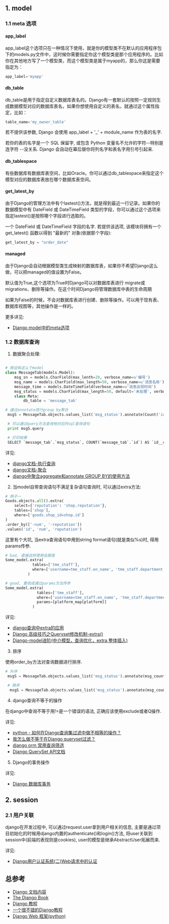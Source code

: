 

## 1. model

### 1.1 meta 选项

#### app_label
app_label这个选项只在一种情况下使用，就是你的模型类不在默认的应用程序包下的models.py文件中，这时候你需要指定你这个模型类是那个应用程序的。比如你在其他地方写了一个模型类，而这个模型类是属于myapp的，那么你这是需要指定为：
```py
app_label='myapp'
```
#### db_table
db_table是用于指定自定义数据库表名的。Django有一套默认的按照一定规则生成数据模型对应的数据库表名，如果你想使用自定义的表名，就通过这个属性指定，比如：
```py
table_name='my_owner_table'
```
若不提供该参数, Django 会使用 app_label + '_' + module_name 作为表的名字.

若你的表的名字是一个 SQL 保留字, 或包含 Python 变量名不允许的字符--特别是连字符 --没关系. Django 会自动在幕后替你将列名字和表名字用引号引起来.


#### db_tablespace
有些数据库有数据库表空间，比如Oracle。你可以通过db_tablespace来指定这个模型对应的数据库表放在哪个数据库表空间。

#### get_latest_by
由于Django的管理方法中有个lastest()方法，就是得到最近一行记录。如果你的数据模型中有 DateField 或 DateTimeField 类型的字段，你可以通过这个选项来指定lastest()是按照哪个字段进行选取的。

一个 DateField 或 DateTimeField 字段的名字. 若提供该选项, 该模块将拥有一个 get_latest() 函数以得到 "最新的" 对象(依据那个字段):
```py
get_latest_by = "order_date"
```
#### managed
由于Django会自动根据模型类生成映射的数据库表，如果你不希望Django这么做，可以把managed的值设置为False。

默认值为True,这个选项为True时Django可以对数据库表进行 migrate或migrations、删除等操作。在这个时间Django将管理数据库中表的生命周期

如果为False的时候，不会对数据库表进行创建、删除等操作。可以用于现有表、数据库视图等，其他操作是一样的。

更多详见: 
- [Django model中的meta选项](https://www.jianshu.com/p/dd7f4a11a7bb)

### 1.2 数据库查询

1. 数据聚合处理:

```py

# 假设有这么个model
class MessageTab(models.Model):
    msg_sn = models.CharField(max_lenth=20, verbose_name=u'编号')
    msg_name = models.CharField(max_length=50, verbose_name=u'消息名称')
    message_time = models.DateTimeField(verbose_name=u'消息出现时间')
    msg_status = models.CharField(max_length=50, default='未处理', verbose_name=u'消息状态')
    class Meta:
        db_table = 'message_tab'

# 通过annotate进行group by聚合
 msgS = MessageTab.objects.values_list('msg_status').annotate(Count('id'))

 # 可以通过query方法查询他对应的sql查询语句
 print msgS.query

 # 打印结果
 SELECT `message_tab`.`msg_status`, COUNT(`message_tab`.`id`) AS `id__count` FROM `message_tab` GROUP BY `message_tab`.`msg_status` ORDER BY 
```

详见:

- [django文档-执行查询](https://docs.djangoproject.com/zh-hans/3.0/topics/db/queries/#falling-back-to-raw-sql)
- [django文档-聚合](https://docs.djangoproject.com/zh-hans/3.0/topics/db/aggregation/)
- [django中聚合aggregate和annotate GROUP BY的使用方法](https://blog.csdn.net/AyoCross/article/details/68951413)

2. 当model自带查询语句不满足复杂语句查询时, 可以通过extra方法:
```py
# 例子一
Goods.objects.all().extra(
    select={'reputation': 'shop.reputation'},
    tables=['shop'],
    where=['goods.shop_id=shop.id']
)
.order_by(['-num', '-reputation'])
.values('id', 'num', 'reputation')
```
这里有个大坑, 当extra查询语句中用到string format语句(就是类似%s)时, 得用params传参.

```py
# bad, 直接这样使用会报错
Some_model.extra(
            tables=['tme_staff'],
            where=['username=tme_staff.en_name', 'tme_staff.department like "%s%%"' % [platform_map[platform]],
          )

# good, 要改成通过params方法传参
Some_model.extra(
              tables=['tme_staff'],
              where=['username=tme_staff.en_name', 'tme_staff.department like "%s%%"'],
              params=[platform_map[platform]]
            )
```

详见:

- [django查询中extra的应用](https://blog.csdn.net/weixin_42143550/article/details/88955477)
- [Django 高级技巧之Queryset修改机制-extra()](https://yandenghong.github.io/2019/03/06/django_extra/)
- [Django-model进阶(中介模型，查询优化，extra,整体插入)](https://www.cnblogs.com/huchong/p/7787036.html)

3. 排序

使用order_by方法对查询数据进行排序.

```py
# 升序
 msgS = MessageTab.objects.values_list('msg_status').annotate(msg_count=Count('id')).order_by('msg_count')

 # 降序
  msgS = MessageTab.objects.values_list('msg_status').annotate(msg_count=Count('id')).order_by('msg_count')
```

4. django查询不等于的操作

在django中查询不等于用!=是一个错误的语法, 正确应该使用exclude或者Q操作.

详见:

- [python - 如何在Django查询集过滤中做不相等的操作？](https://www.itranslater.com/qa/details/2105351896851547136)
- [我怎么做不等于在Django queryset过滤？](http://www.suchcode.com/topic/3381/%E6%88%91%E6%80%8E%E4%B9%88%E5%81%9A%E4%B8%8D%E7%AD%89%E4%BA%8E%E5%9C%A8Django%20queryset%E8%BF%87%E6%BB%A4%EF%BC%9F)
- [django orm 常用查询筛选](https://www.jianshu.com/p/923b89ec18eb)
- [Django QuerySet API文档](https://www.cnblogs.com/linxiyue/p/4040262.html)

5. Django的事务操作

详见:

- [Django 数据库事务](https://www.jianshu.com/p/275b08096cf9)

## 2. session

### 2.1 用户关联

django在开发过程中, 可以通过request.user拿到用户相关的信息, 主要是通过项目初始化的时候用django内置的authenticate()和login()方法, 将user关联到session中(前端的表现则是cookies), user的模型是继承AbstractUser拓展而来.

详见:

- [Django用户认证系统(二)Web请求中的认证](https://www.cnblogs.com/linxiyue/p/4060434.html)


## 总参考

- [Django 文档内容](https://docs.djangoproject.com/zh-hans/3.0/contents/)
- [The Django Book](http://djangobook.py3k.cn/2.0/)
- [Django 教程](https://www.liujiangblog.com/course/django/)
- [一个很不错的Django教程](https://github.com/pythonzhichan/django-beginners-guide)
- [Django Web 框架(python)](https://developer.mozilla.org/zh-CN/docs/Learn/Server-side/Django)
